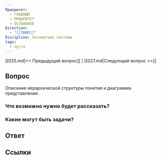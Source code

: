 ```yaml
---
Приоритет:
  - ГЛАВНЫЙ
  - ПРИОРИТЕТ
  - ОСТАЛЬНОЕ
Direction:
  - "[[ТИИП]]" 
Discipline: Экспертные системы 
tags:
  - пусто
---
```

[[025.md|<< Предыдущий вопрос]] | [[027.md|Следующий вопрос >>]]
## Вопрос

Описание иерархической структуры понятия и диаграмма представления.

### Что возможно нужно будет рассказать?

### Какие могут быть задачи?

## Ответ

## Ссылки
